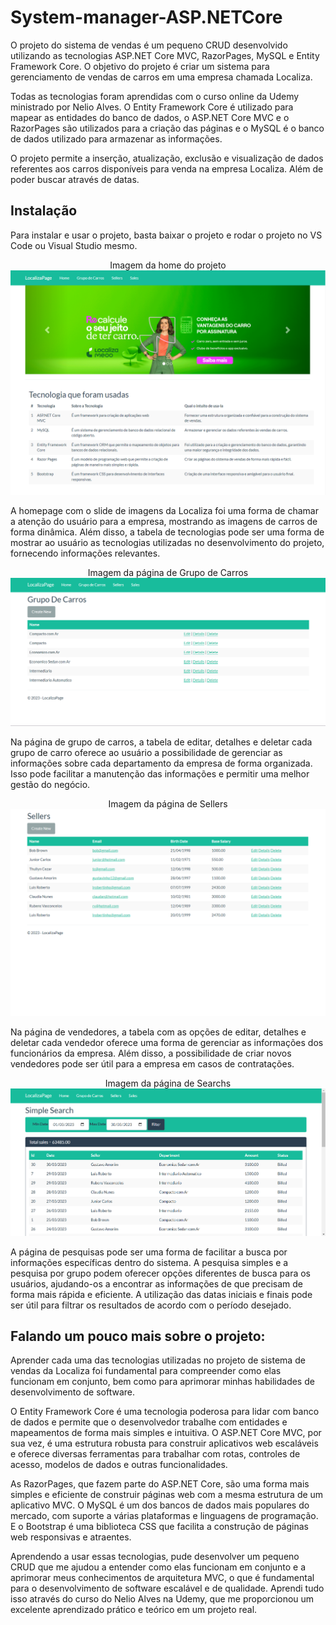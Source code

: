 # System-manager-ASP.NETCore
O projeto do sistema de vendas é um pequeno CRUD desenvolvido utilizando as tecnologias ASP.NET Core MVC, RazorPages, MySQL e Entity Framework Core. O objetivo do projeto é criar um sistema para gerenciamento de vendas de carros em uma empresa chamada Localiza.

Todas as tecnologias foram aprendidas com o curso online da Udemy ministrado por Nelio Alves. O Entity Framework Core é utilizado para mapear as entidades do banco de dados, o ASP.NET Core MVC e o RazorPages são utilizados para a criação das páginas e o MySQL é o banco de dados utilizado para armazenar as informações.

O projeto permite a inserção, atualização, exclusão e visualização de dados referentes aos carros disponíveis para venda na empresa Localiza. Além de poder buscar através de datas.

## Instalação

Para instalar e usar o projeto, basta baixar o projeto e rodar o projeto no VS Code ou Visual Studio mesmo.


<p align="center">
  <span>Imagem da home do projeto</span>
  <img src="Assets/img/img.png" alt="Descrição da imagem">
</p>

A homepage com o slide de imagens da Localiza foi uma forma de chamar a atenção do usuário para a empresa, mostrando as imagens de carros de forma dinâmica. Além disso, a tabela de tecnologias pode ser uma forma de mostrar ao usuário as tecnologias utilizadas no desenvolvimento do projeto, fornecendo informações relevantes.

<p align="center">
  <span>Imagem da página de Grupo de Carros</span>
  <img src="Assets/img/img2.png" alt="Descrição da imagem">
</p>

Na página de grupo de carros, a tabela de editar, detalhes e deletar cada grupo de carro oferece ao usuário a possibilidade de gerenciar as informações sobre cada departamento da empresa de forma organizada. Isso pode facilitar a manutenção das informações e permitir uma melhor gestão do negócio.

<p align="center">
  <span>Imagem da página de Sellers</span>
  <img src="Assets/img/img3.png" alt="Descrição da imagem">
</p>

Na página de vendedores, a tabela com as opções de editar, detalhes e deletar cada vendedor oferece uma forma de gerenciar as informações dos funcionários da empresa. Além disso, a possibilidade de criar novos vendedores pode ser útil para a empresa em casos de contratações.

<p align="center">
  <span>Imagem da página de Searchs</span>
  <img src="Assets/img/img4.png" alt="Descrição da imagem">
</p>

A página de pesquisas pode ser uma forma de facilitar a busca por informações específicas dentro do sistema. A pesquisa simples e a pesquisa por grupo podem oferecer opções diferentes de busca para os usuários, ajudando-os a encontrar as informações de que precisam de forma mais rápida e eficiente. A utilização das datas iniciais e finais pode ser útil para filtrar os resultados de acordo com o período desejado.


## Falando um pouco mais sobre o projeto:

Aprender cada uma das tecnologias utilizadas no projeto de sistema de vendas da Localiza foi fundamental para compreender como elas funcionam em conjunto, bem como para aprimorar minhas habilidades de desenvolvimento de software.

O Entity Framework Core é uma tecnologia poderosa para lidar com banco de dados e permite que o desenvolvedor trabalhe com entidades e mapeamentos de forma mais simples e intuitiva. O ASP.NET Core MVC, por sua vez, é uma estrutura robusta para construir aplicativos web escaláveis e oferece diversas ferramentas para trabalhar com rotas, controles de acesso, modelos de dados e outras funcionalidades.

As RazorPages, que fazem parte do ASP.NET Core, são uma forma mais simples e eficiente de construir páginas web com a mesma estrutura de um aplicativo MVC. O MySQL é um dos bancos de dados mais populares do mercado, com suporte a várias plataformas e linguagens de programação. E o Bootstrap é uma biblioteca CSS que facilita a construção de páginas web responsivas e atraentes.

Aprendendo a usar essas tecnologias, pude desenvolver um pequeno CRUD que me ajudou a entender como elas funcionam em conjunto e a aprimorar meus conhecimentos de arquitetura MVC, o que é fundamental para o desenvolvimento de software escalável e de qualidade. Aprendi tudo isso através do curso do Nelio Alves na Udemy, que me proporcionou um excelente aprendizado prático e teórico em um projeto real.
